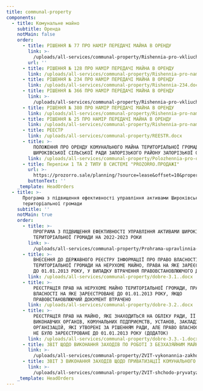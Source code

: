 ```yaml
---
title: communal-property
components:
  - title: Комунальне майно
    subtitle: Оренда
    notMain: false
    order:
      - title: РІШЕННЯ № 77 ПРО НАМІР ПЕРЕДАЧІ МАЙНА В ОРЕНДУ
        link: >-
          /uploads/all-services/communal-property/Rishennia-pro-vkliuchennia-do-pereliku-1-typu-1.pdf
        url: ''
      - title: РІШЕННЯ № 128 ПРО НАМІР ПЕРЕДАЧІ МАЙНА В ОРЕНДУ
        link: /uploads/all-services/communal-property/Rishennia-pro-namir.pdf
      - title: РІШЕННЯ № 234 ПРО НАМІР ПЕРЕДАЧІ МАЙНА В ОРЕНДУ
        link: /uploads/all-services/communal-property/Rishennia-234.docx
      - title: РІШЕННЯ № 366 ПРО НАМІР ПЕРЕДАЧІ МАЙНА В ОРЕНДУ
        link: >-
          /uploads/all-services/communal-property/Rishennia-pro-vkliuchennia-v-perelik.pdf
      - title: РІШЕННЯ № 380 ПРО НАМІР ПЕРЕДАЧІ МАЙНА В ОРЕНДУ
        link: /uploads/all-services/communal-property/Rishennia-pro-namir-2-1.pdf
      - title: РІШЕННЯ № 25 ПРО НАМІР ПЕРЕДАЧІ МАЙНА В ОРЕНДУ
        link: /uploads/all-services/communal-property/Rishennia-pro-namir-3.pdf
      - title: РЕЕСТР
        link: /uploads/all-services/communal-property/REESTR.docx
      - title: >-
          ПОЛОЖЕННЯ ПРО ОРЕНДУ КОМУНАЛЬНОГО МАЙНА ТЕРИТОРІАЛЬНОЇ ГРОМАДИ
          ШИРОКІВСЬКОЇ СІЛЬСЬКОЇ РАДИ ЗАПОРІЗЬКОГО РАЙОНУ ЗАПОРІЗЬКОЇ ОБЛАСТІ
        link: /uploads/all-services/communal-property/Polozhennia-pro-orendu.pdf
      - title: Переліки 1 ТА 2 ТИПУ В СИСТЕМІ "PROZORRO.ПРОДАЖІ"
        url: >-
          https://prozorro.sale/planning/?source=lease&offset=10&propertyOwner=26013402
        buttonText: ''
    _template: HeadOrders
  - title: >-
      Програма з підвищення ефективності управління активами Широківської
      територіальної громади
    subtitle: ''
    notMain: true
    order:
      - title: >-
          ПРОГРАМА З ПІДВИЩЕННЯ ЕФЕКТИВНОСТІ УПРАВЛІННЯ АКТИВАМИ ШИРОКІВСЬКОЇ
          ТЕРИТОРІАЛЬНОЇ ГРОМАДИ НА 2022-2023 РОКИ
        link: >-
          /uploads/all-services/communal-property/Prohrama-upravlinnia-aktyvamy.docx
      - title: >-
          ВНЕСЕННЯ ДО ДЕРЖАВНОГО РЕЄСТРУ ІНФОРМАЦІЇ ПРО ПРАВО ВЛАСНОСТІ
          ТЕРИТОРІАЛЬНОЇ ГРОМАДИ НА НЕРУХОМЕ МАЙНО, ПРАВА НА ЯКЕ ЗАРЕЄСТРОВАНЕ
          ДО 01.01.2013 РОКУ, У ВИПАДКУ ВТРАЧЕННЯ ПРАВОВСТАНОВЛЮЮЧОГО ДОКУМЕНТА
        link: /uploads/all-services/communal-property/dobre-3.1..docx
      - title: >-
          РЕЄСТРАЦІЯ ПРАВ НА НЕРУХОМЕ МАЙНО ТЕРИТОРІАЛЬНОЇ ГРОМАДИ, ПРАВО
          ВЛАСНОСТІ НА ЯКЕ ЗАРЕЄСТРОВАНЕ ДО 01.01.2013 РОКУ, ЯКЩО
          ПРАВОВСТАНОВЛЮЮЧИЙ ДОКУМЕНТ ВТРАЧЕНО
        link: /uploads/all-services/communal-property/dobre-3.2..docx
      - title: >-
          РЕЄСТРАЦІЯ ПРАВ НА МАЙНО, ЯКЕ ЗНАХОДИТЬСЯ НА ОБЛІКУ РАДИ, ЇЇ
          ВИКОНАВЧИХ ОРГАНІВ, КОМУНАЛЬНИХ ПІДПРИЄМСТВ, УСТАНОВ, ЗАКЛАДІВ ЧИ
          ОРГАНІЗАЦІЙ, ЯКІ УТВОРЕНІ ЗА РІШЕННЯМ РАДИ, АЛЕ ПРАВО ВЛАСНОСТІ НА ЯКЕ
          НЕ БУЛО ЗАРЕЄСТРОВАНЕ ДО 01.01.2013 РОКУ (ДОДАТОК)
        link: /uploads/all-services/communal-property/dobre-3.3.-1.docx
      - title: ЗВІТ ЩОДО ВИКОНАННЯ ЗАХОДІВ ПО РОБОТІ З БЕЗХАЗЯЙНИМ МАЙНОМ
        link: >-
          /uploads/all-services/communal-property/ZVIT-vykonannia-zakhodiv-bezkhaziayne-mayno.docx
      - title: ЗВІТ З ВИКОНАННЯ ЗАХОДІВ ЩОДО ПРИВАТИЗАЦІЇ КОМУНАЛЬНОГО МАЙНА
        link: >-
          /uploads/all-services/communal-property/ZVIT-shchodo-pryvatyzatsii.docx
    _template: HeadOrders
---
```


